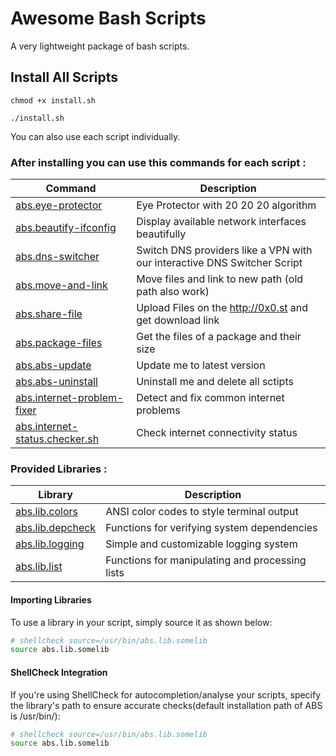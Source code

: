 # Awesome Bash Scripts

A very lightweight package of bash scripts.

## Install All Scripts

```
chmod +x install.sh
```

```
./install.sh
```

You can also use each script individually.

### After installing you can use this commands for each script :

| Command                                                             | Description                                                              |
| ------------------------------------------------------------------- | ------------------------------------------------------------------------ |
| [abs.eye-protector](<Scripts/Eye Protector>)                        | Eye Protector with 20 20 20 algorithm                                    |
| [abs.beautify-ifconfig](<Scripts/Beautify Ifconfig>)                | Display available network interfaces beautifully                         |
| [abs.dns-switcher](<Scripts/DNS Switcher>)                          | Switch DNS providers like a VPN with our interactive DNS Switcher Script |
| [abs.move-and-link](<Scripts/Move And Link>)                        | Move files and link to new path (old path also work)                     |
| [abs.share-file](<Scripts/Share File>)                              | Upload Files on the http://0x0.st and get download link                  |
| [abs.package-files](<Scripts/Package Files>)                        | Get the files of a package and their size                                |
| [abs.abs-update](<Scripts/ABS Update>)                              | Update me to latest version                                              |
| [abs.abs-uninstall](<Scripts/ABS Uninstall>)                        | Uninstall me and delete all sctipts                                      |
| [abs.internet-problem-fixer](<Scripts/Internet Problem Fixer>)      | Detect and fix common internet problems                                  |
| [abs.internet-status.checker.sh](<Scripts/Internet Status Checker>) | Check internet connectivity status                                       |
### Provided Libraries :
| Library                                  | Description                                     |
| ---------------------------------------- | ----------------------------------------------- |
| [abs.lib.colors](<Libraries/colors>)     | ANSI color codes to style terminal output       |
| [abs.lib.depcheck](<Libraries/depcheck>) | Functions for verifying system dependencies     |
| [abs.lib.logging](<Libraries/logging>)   | Simple and customizable logging system          |
| [abs.lib.list](<Libraries/list>)         | Functions for manipulating and processing lists |
#### Importing Libraries

To use a library in your script, simply source it as shown below:
```bash
# shellcheck source=/usr/bin/abs.lib.somelib
source abs.lib.somelib
```
#### ShellCheck Integration

If you're using ShellCheck for autocompletion/analyse your scripts, specify the library's path to ensure accurate checks(default installation path of ABS is /usr/bin/):
```bash
# shellcheck source=/usr/bin/abs.lib.somelib
source abs.lib.somelib
```
